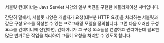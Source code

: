 서블릿 컨테이너는 Java Servlet 사양의 일부 버전을 구현한 애플리케이션 서버입니다.

간단히 말해서, 서블릿 사양은 개발자가 요청(대부분 HTTP 요청)을 처리하는 서블릿과 같은 구성 요소를 작성할 수 있는 프로그래밍 모델을 정의합니다. 그런 다음 이러한 구성 요소를 컨테이너에 선언하면, 컨테이너가 그 구성 요소들을 연결하고 관리하는데 필요한 많은 번거로운 작업을 처리하여 그들이 요청을 처리할 수 있도록 합니다.